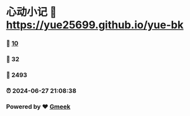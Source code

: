 # 心动小记 :link: https://yue25699.github.io/yue-bk 
### :page_facing_up: [10](https://yue25699.github.io/yue-bk/tag.html) 
### :speech_balloon: 32 
### :hibiscus: 2493 
### :alarm_clock: 2024-06-27 21:08:38 
### Powered by :heart: [Gmeek](https://github.com/Meekdai/Gmeek)
